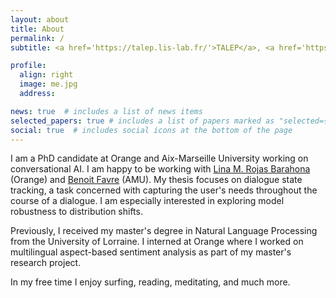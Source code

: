 ```yaml
---
layout: about
title: About
permalink: /
subtitle: <a href='https://talep.lis-lab.fr/'>TALEP</a>, <a href='https://www.lis-lab.fr/'>LIS</a>, Orange

profile:
  align: right
  image: me.jpg
  address: 

news: true  # includes a list of news items
selected_papers: true # includes a list of papers marked as "selected={true}"
social: true  # includes social icons at the bottom of the page
---
```


I am a PhD candidate at Orange and Aix-Marseille University working on conversational AI. I am happy to be working with <a href='https://scholar.google.fr/citations?user=n42dh0cAAAAJ&hl=en'>Lina M. Rojas Barahona</a> (Orange) and <a href='https://pageperso.lis-lab.fr/benoit.favre/'>Benoit Favre</a> (AMU). My thesis focuses on dialogue state tracking, a task concerned with capturing the user's needs throughout the course of a dialogue. I am especially interested in exploring model robustness to distribution shifts.

Previously, I received my master's degree in Natural Language Processing from the University of Lorraine. I interned at Orange where I worked on multilingual aspect-based sentiment analysis as part of my master's research project.

In my free time I enjoy surfing, reading, meditating, and much more.
